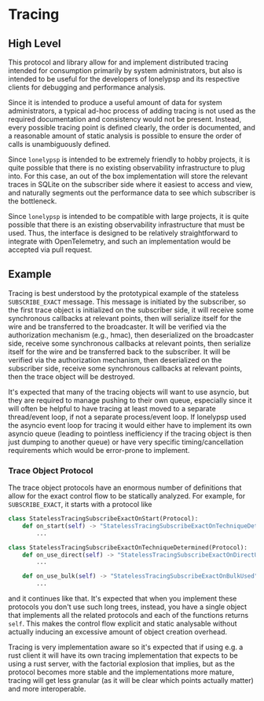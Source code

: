# Tracing

## High Level

This protocol and library allow for and implement distributed tracing intended
for consumption primarily by system administrators, but also is intended to be
useful for the developers of lonelypsp and its respective clients for debugging
and performance analysis.

Since it is intended to produce a useful amount of data for system
administrators, a typical ad-hoc process of adding tracing is not used as the
required documentation and consistency would not be present. Instead, every
possible tracing point is defined clearly, the order is documented, and a
reasonable amount of static analysis is possible to ensure the order of calls is
unambiguously defined.

Since `lonelypsp` is intended to be extremely friendly to hobby projects, it is
quite possible that there is no existing observability infrastructure to plug into.
For this case, an out of the box implementation will store the relevant traces in
SQLite on the subscriber side where it easiest to access and view, and naturally
segments out the performance data to see which subscriber is the bottleneck.

Since `lonelypsp` is intended to be compatible with large projects, it is quite
possible that there is an existing observability infrastructure that must be
used. Thus, the interface is designed to be relatively straightforward to
integrate with OpenTelemetry, and such an implementation would be accepted via
pull request.

## Example

Tracing is best understood by the prototypical example of the stateless
`SUBSCRIBE_EXACT` message. This message is initiated by the subscriber,
so the first trace object is initialized on the subscriber side, it will
receive some synchronous callbacks at relevant points, then will serialize
itself for the wire and be transferred to the broadcaster. It will be
verified via the authorization mechanism (e.g., hmac), then deserialized on
the broadcaster side, receive some synchronous callbacks at relevant points,
then serialize itself for the wire and be transferred back to the subscriber.
It will be verified via the authorization mechanism, then deserialized on
the subscriber side, receive some synchronous callbacks at relevant points,
then the trace object will be destroyed.

It's expected that many of the tracing objects will want to use asyncio, but
they are required to manage pushing to their own queue, especially since it will
often be helpful to have tracing at least moved to a separate thread/event loop,
if not a separate process/event loop. If lonelypsp used the asyncio event loop
for tracing it would either have to implement its own asyncio queue (leading to
pointless inefficiency if the tracing object is then just dumping to another
queue) or have very specific timing/cancellation requirements which would be
error-prone to implement.

### Trace Object Protocol

The trace object protocols have an enormous number of definitions that allow
for the exact control flow to be statically analyzed. For example, for
`SUBSCRIBE_EXACT`, it starts with a protocol like

```python
class StatelessTracingSubscribeExactOnStart(Protocol):
    def on_start(self) -> "StatelessTracingSubscribeExactOnTechniqueDetermined":
        ...

class StatelessTracingSubscribeExactOnTechniqueDetermined(Protocol):
    def on_use_direct(self) -> "StatelessTracingSubscribeExactOnDirectUsed":
        ...

    def on_use_bulk(self) -> "StatelessTracingSubscribeExactOnBulkUsed":
        ...
```

and it continues like that. It's expected that when you implement these protocols
you don't use such long trees, instead, you have a single object that implements
all the related protocols and each of the functions returns `self`. This makes the
control flow explicit and static analysable without actually inducing an excessive
amount of object creation overhead.

Tracing is very implementation aware so it's expected that if using e.g. a rust client
it will have its own tracing implementation that expects to be using a rust server,
with the factorial explosion that implies, but as the protocol becomes more stable and
the implementations more mature, tracing will get less granular (as it will be clear
which points actually matter) and more interoperable.
